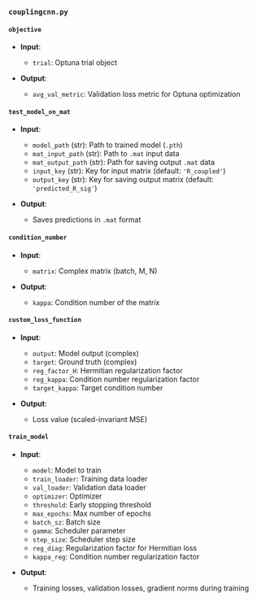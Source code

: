 
### `couplingcnn.py`

#### **`objective`**

* **Input**:

  * `trial`: Optuna trial object
* **Output**:

  * `avg_val_metric`: Validation loss metric for Optuna optimization

#### **`test_model_on_mat`**

* **Input**:

  * `model_path` (str): Path to trained model (`.pth`)
  * `mat_input_path` (str): Path to `.mat` input data
  * `mat_output_path` (str): Path for saving output `.mat` data
  * `input_key` (str): Key for input matrix (default: `'R_coupled'`)
  * `output_key` (str): Key for saving output matrix (default: `'predicted_R_sig'`)
* **Output**:

  * Saves predictions in `.mat` format

#### **`condition_number`**

* **Input**:

  * `matrix`: Complex matrix (batch, M, N)
* **Output**:

  * `kappa`: Condition number of the matrix

#### **`custom_loss_function`**

* **Input**:

  * `output`: Model output (complex)
  * `target`: Ground truth (complex)
  * `reg_factor_H`: Hermitian regularization factor
  * `reg_kappa`: Condition number regularization factor
  * `target_kappa`: Target condition number
* **Output**:

  * Loss value (scaled-invariant MSE)

#### **`train_model`**

* **Input**:

  * `model`: Model to train
  * `train_loader`: Training data loader
  * `val_loader`: Validation data loader
  * `optimizer`: Optimizer
  * `threshold`: Early stopping threshold
  * `max_epochs`: Max number of epochs
  * `batch_sz`: Batch size
  * `gamma`: Scheduler parameter
  * `step_size`: Scheduler step size
  * `reg_diag`: Regularization factor for Hermitian loss
  * `kappa_reg`: Condition number regularization factor
* **Output**:

  * Training losses, validation losses, gradient norms during training


